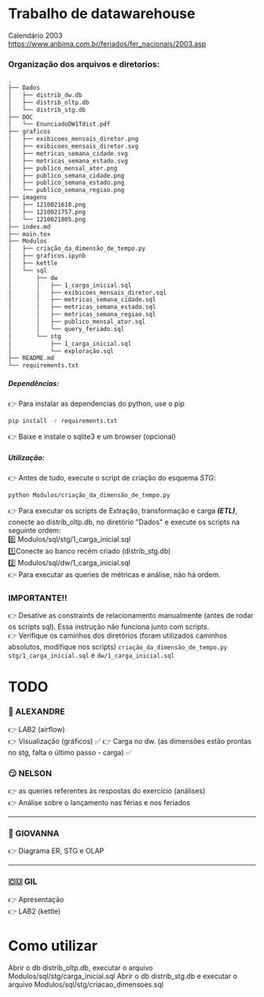 # Trabalho de datawarehouse

Calendário 2003
https://www.anbima.com.br/feriados/fer_nacionais/2003.asp

### Organização dos arquivos e diretorios:
```sh
.
├── Dados
│   ├── distrib_dw.db
│   ├── distrib_oltp.db
│   └── distrib_stg.db
├── DOC
│   └── EnunciadoDW1Tdist.pdf
├── graficos
│   ├── exibicoes_mensais_diretor.png
│   ├── exibicoes_mensais_diretor.svg
│   ├── metricas_semana_cidade.svg
│   ├── metricas_semana_estado.svg
│   ├── publico_mensal_ator.png
│   ├── publico_semana_cidade.png
│   ├── publico_semana_estado.png
│   └── publico_semana_regiao.png
├── imagens
│   ├── 1210021618.png
│   ├── 1210021757.png
│   └── 1210021805.png
├── index.md
├── main.tex
├── Modulos
│   ├── criação_da_dimensão_de_tempo.py
│   ├── graficos.ipynb
│   ├── kettle
│   └── sql
│       ├── dw
│       │   ├── 1_carga_inicial.sql
│       │   ├── exibicoes_mensais_diretor.sql
│       │   ├── metricas_semana_cidade.sql
│       │   ├── metricas_semana_estado.sql
│       │   ├── metricas_semana_regiao.sql
│       │   ├── publico_mensal_ator.sql
│       │   └── query_feriado.sql
│       └── stg
│           ├── 1_carga_inicial.sql
│           └── exploração.sql
├── README.md
└── requirements.txt
```

##### Dependências:
:point_right: Para instalar as dependencias do python, use o pip
```sh
pip install -r requirements.txt
```
:point_right: Baixe e instale o sqlite3 e um browser (opcional)

##### Utilização:
:point_right: Antes de tudo, execute o script de criação do esquema *STG*: 
```sh
python Modulos/criação_da_dimensão_de_tempo.py
```
:point_right: Para executar os scripts de Extração, transformação e carga ***(ETL)***,
conecte ao distrib_oltp.db, no diretório "Dados" e execute os scripts na seguinte
ordem:  
0️⃣ Modulos/sql/stg/1_carga_inicial.sql  
1️⃣Conecte ao banco recém criado (distrib_stg.db)  
2️⃣ Modulos/sql/dw/1_carga_inicial.sql  
:point_right: Para executar as queries de métricas e análise, não há ordem.  

### IMPORTANTE‼️ 
:point_right: Desative as constraints de relacionamento manualmente (antes de rodar os scripts
sql). Essa instrução não funciona junto com scripts.   
:point_right: Verifique os caminhos dos diretórios (foram utilizados caminhos absolutos,
modifique nos scripts) ```criação_da_dimensão_de_tempo.py``` ```stg/1_carga_inicial.sql``` e ```dw/1_carga_inicial.sql```  




# TODO

### :robot: ALEXANDRE
:point_right: LAB2 (airflow)    
:point_right: Visualização (gráficos)   ✅
:point_right: Carga no dw. (as dimensões estão prontas no stg, falta o último passo - carga)   ✅

### :smirk: NELSON
:point_right: as queries referentes às respostas do exercício (análises)   
:point_right: Análise sobre o lançamento nas férias e nos feriados   

---

### :woman: GIOVANNA
:point_right: Diagrama ER, STG e OLAP  
  
---

### :cuba: GIL
:point_right: Apresentação  
:point_right: LAB2 (kettle)   

# Como utilizar
Abrir o db distrib_oltp.db, executar o arquivo Modulos/sql/stg/carga_inicial.sql
Abrir o db distrib_stg.db e executar o arquivo Modulos/sql/stg/criacao_dimensoes.sql  
